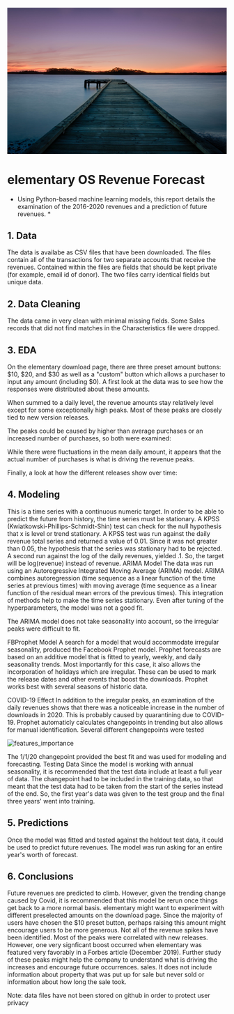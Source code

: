 ![cover_photo](./figures/fig00.jpg)
# elementary OS Revenue Forecast

* Using Python-based machine learning models, this report details the examination of the 2016-2020 revenues and a prediction of future revenues.  *

## 1. Data

The data is availabe as CSV files that have been downloaded.  The files contain all of the transactions for two separate accounts that receive the revenues.  Contained within the files are fields that should be kept private (for example, email id of donor). The two files carry identical fields but unique data.


## 2. Data Cleaning 

The data came in very clean with minimal missing fields.  Some Sales records that did not find matches in the Characteristics file were dropped.


## 3. EDA

On the elementary download page, there are three preset amount buttons: $10, $20, and $30 as well as a "custom" button which allows a purchaser to input any amount (including $0).  A first look at the data was to see how the responses were distributed about these amounts.

When summed to a daily level, the revenue amounts stay relatively level except for some exceptionally high peaks.  Most of these peaks are closely tied to new version releases.

The peaks could be caused by higher than average purchases or an increased number of purchases, so both were examined:

While there were fluctuations in the mean daily amount, it appears that the actual number of purchases is what is driving the revenue peaks.

Finally, a look at how the different releases show over time:


## 4. Modeling

This is a time series with a continuous numeric target. In order to be able to predict the future from history, the time series must be stationary.  A KPSS (Kwiatkowski-Phillips-Schmidt-Shin) test can check for the null hypothesis that x is level or trend stationary. A KPSS test was run against the daily revenue total series and returned a value of 0.01. Since it was not greater than 0.05, the hypothesis that the series was stationary had to be rejected.  A second run against the log of the daily revenues, yielded .1. So, the target will be log(revenue) instead of revenue.
ARIMA Model
The data was run using an Autoregressive Integrated Moving Average (ARIMA) model. ARIMA combines autoregression (time sequence as a linear function of the time series at previous times) with moving average (time sequence as a linear function of the residual mean errors of the previous times). This integration of methods help to make the time series stationary.
Even after tuning of the hyperparameters, the model was not a good fit.  

The ARIMA model does not take seasonality into account, so the irregular peaks were difficult to fit.

FBProphet Model
A search for a model that would accommodate irregular seasonality, produced the Facebook Prophet model.  Prophet forecasts are based on an additive model that is fitted to yearly, weekly, and daily seasonality trends.  Most importantly for this case, it also allows the incorporation of holidays which are irregular. These can be used to mark the release dates and other events that boost the downloads.  Prophet works best with several seasons of historic data.

COVID-19 Effect
In addition to the irregular peaks, an examination of the daily revenues shows that there was a noticeable increase in the number of downloads in 2020.  This is probably caused by quarantining due to COVID-19.  Prophet automaticly calculates changepoints in trending but also allows for manual identification. Several different changepoints were tested 


![features_importance](./figures/fig03.png)

The 1/1/20 changepoint provided the best fit and was used for modeling and forecasting.
Testing Data
Since the model is working with annual seasonality, it is recommended that the test data include at least a full year of data. The changepoint had to be included in the training data, so that meant that the test data had to be taken from the start of the series instead of the end.  So, the first year's data was given to the test group and the final three years' went into training.

## 5. Predictions
Once the model was fitted and tested against the heldout test data, it could be used to predict future revenues. The model was run asking for an entire year's worth of forecast.

## 6. Conclusions

Future revenues are predicted to climb.  However, given the trending change caused by Covid, it is recommended that this model be rerun once things get back to a more normal basis.
elementary might want to experiment with different preselected amounts on the download page.  Since the majority of users have chosen the $10 preset button, perhaps raising this amount might encourage users to be more generous.
Not all of the revenue spikes have been identified.  Most of the peaks were correlated with new releases.  However, one very signficant boost occurred when elementary was featured very favorably in a Forbes article (December 2019).  Further study of these peaks might help the company to understand what is driving the increases and encourage future occurrences.
 sales. It does not include information about property that was put up for sale but never sold or information about how long the sale took.


Note:  data files have not been stored on github in order to protect user privacy